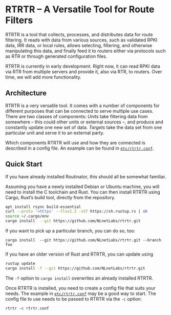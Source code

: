 # RTRTR – A Versatile Tool for Route Filters

RTRTR is a tool that collects, processes, and distributes data for route
filtering. It reads with data from various sources, such as validated RPKI
data, IRR data, or local rules, allows selecting, filtering, and otherwise
manipulating this data, and finally feed it to routers either via
protocols such as RTR or through generated configuration files.

RTRTR is currently in early development. Right now, it can read RPKI data
via RTR from multiple servers and provide it, also via RTR, to routers.
Over time, we will add more functionality.


## Architecture

RTRTR is a very versatile tool. It comes with a number of components for
different purposes that can be connected to serve multiple use cases.
There are two classes of components: _Units_ take filtering data from
somewhere – this could other units or external sources –, and produce and
constantly update one new set of data. _Targets_ take the data set from
one particular unit and serve it to an external party.

Which components RTRTR will use and how they are connected is described in
a config file. An example can be found in [`etc/rtrtr.conf`].


## Quick Start

If you have already installed Routinator, this should all be somewhat
familiar.

Assuming you have a newly installed Debian or Ubuntu machine, you will need
to install the C toolchain and Rust. You can then install RTRTR using
Cargo, Rust’s build tool, directly from the repository.

```bash
apt install rsync build-essential
curl --proto '=https' --tlsv1.2 -sSf https://sh.rustup.rs | sh
source ~/.cargo/env
cargo install  --git https://github.com/NLnetLabs/rtrtr.git
```

If you want to pick up a particular branch, you can do so, too:

```
cargo install  --git https://github.com/NLnetLabs/rtrtr.git --branch foo
```

If you have an older version of Rust and RTRTR, you can update using

```bash
rustup update
cargo install -f --git https://github.com/NLnetLabs/rtrtr.git
```

The `-f` option to `cargo install` overwrites an already installed RTRTR.

Once RTRTR is installed, you need to create a config file that suits your
needs. The example in [`etc/rtrtr.conf`] may be a good way to start. The
config file to use needs to be passed to RTRTR via the `-c` option:

```
rtrtr -c rtrtr.conf
```

[`etc/rtrtr.conf`]: https://github.com/NLnetLabs/rtrtr/blob/main/etc/rtrtr.conf
